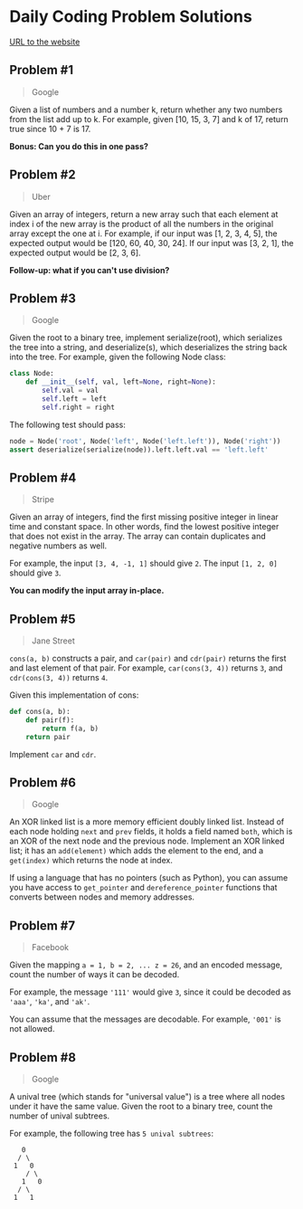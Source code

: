 # Daily Coding Problem Solutions

[URL to the website](https://www.dailycodingproblem.com/)

## Problem #1
> Google

Given a list of numbers and a number k, return whether any two numbers from the list add up to k.
For example, given [10, 15, 3, 7] and k of 17, return true since 10 + 7 is 17.

**Bonus: Can you do this in one pass?**

## Problem #2
> Uber

Given an array of integers, return a new array such that each element at index i of 
the new array is the product of all the numbers in the original array except the one at i.
For example, if our input was [1, 2, 3, 4, 5], the expected output would be [120, 60, 40, 30, 24]. 
If our input was [3, 2, 1], the expected output would be [2, 3, 6].

**Follow-up: what if you can't use division?**

## Problem #3
> Google

Given the root to a binary tree, implement serialize(root), which serializes the tree 
into a string, and deserialize(s), which deserializes the string back into the tree.
For example, given the following Node class:

```Python
class Node:
    def __init__(self, val, left=None, right=None):
        self.val = val
        self.left = left
        self.right = right
```

The following test should pass:

```Python
node = Node('root', Node('left', Node('left.left')), Node('right'))
assert deserialize(serialize(node)).left.left.val == 'left.left'
```

## Problem #4
> Stripe

Given an array of integers, find the first missing positive integer in linear time and constant 
space. In other words, find the lowest positive integer that does not exist in the array. 
The array can contain duplicates and negative numbers as well.

For example, the input ```[3, 4, -1, 1]``` should give ```2```. 
The input ```[1, 2, 0]``` should give ```3```.

**You can modify the input array in-place.**

## Problem #5
> Jane Street

```cons(a, b)``` constructs a pair, and ```car(pair)``` and ```cdr(pair)``` returns 
the first and last element of that pair. For example, ```car(cons(3, 4))``` returns 
```3```, and ```cdr(cons(3, 4))``` returns ```4```.

Given this implementation of cons:

```Python
def cons(a, b):
    def pair(f):
        return f(a, b)
    return pair
```
Implement ```car``` and ```cdr```.

## Problem #6
> Google

An XOR linked list is a more memory efficient doubly linked list. Instead of each node holding 
```next``` and ```prev``` fields, it holds a field named ```both```, which is an XOR of the next 
node and the previous node. Implement an XOR linked list; it has an ```add(element)``` which adds 
the element to the end, and a ```get(index)``` which returns the node at index.

If using a language that has no pointers (such as Python), you can assume you have access 
to ```get_pointer``` and ```dereference_pointer``` functions that converts between 
nodes and memory addresses.

## Problem #7
> Facebook

Given the mapping ```a = 1, b = 2, ... z = 26```, and an encoded message, count the 
number of ways it can be decoded.

For example, the message ```'111'``` would give ```3```, since it could be 
decoded as ```'aaa'```, ```'ka'```, and ```'ak'```.

You can assume that the messages are decodable. For example, ```'001'``` is not allowed.

## Problem #8
> Google

A unival tree (which stands for "universal value") is a tree where all nodes under it 
have the same value. Given the root to a binary tree, count the number of unival subtrees.

For example, the following tree has ```5 unival subtrees```:

```
   0
  / \
 1   0
    / \
   1   0
  / \
 1   1
```
